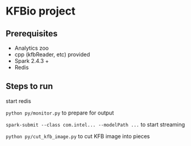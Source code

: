 # KFBio project

## Prerequisites
* Analytics zoo
* cpp (kfbReader, etc) provided
* Spark 2.4.3 +
* Redis

## Steps to run
start redis

`python py/monitor.py` to prepare for output

`spark-submit --class com.intel... --modelPath ...` to start streaming

`python py/cut_kfb_image.py` to cut KFB image into pieces
